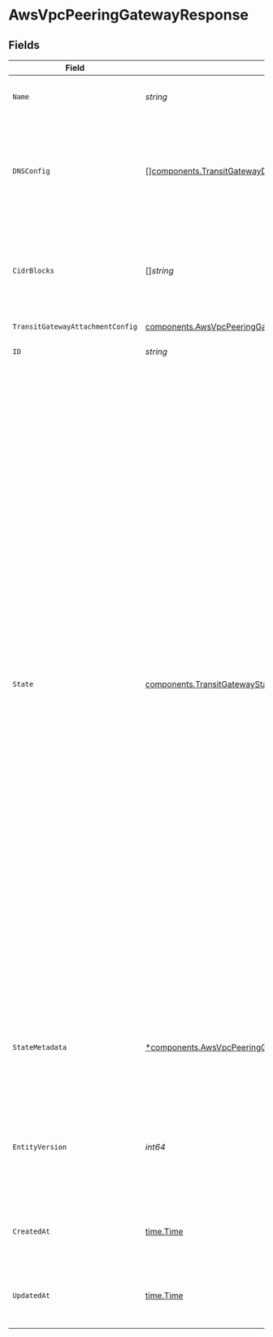 # AwsVpcPeeringGatewayResponse


## Fields

| Field                                                                                                                                                                                                                                                                                                                                                                                                                                                                                                                                                                                                                                                                                                                                               | Type                                                                                                                                                                                                                                                                                                                                                                                                                                                                                                                                                                                                                                                                                                                                                | Required                                                                                                                                                                                                                                                                                                                                                                                                                                                                                                                                                                                                                                                                                                                                            | Description                                                                                                                                                                                                                                                                                                                                                                                                                                                                                                                                                                                                                                                                                                                                         | Example                                                                                                                                                                                                                                                                                                                                                                                                                                                                                                                                                                                                                                                                                                                                             |
| --------------------------------------------------------------------------------------------------------------------------------------------------------------------------------------------------------------------------------------------------------------------------------------------------------------------------------------------------------------------------------------------------------------------------------------------------------------------------------------------------------------------------------------------------------------------------------------------------------------------------------------------------------------------------------------------------------------------------------------------------- | --------------------------------------------------------------------------------------------------------------------------------------------------------------------------------------------------------------------------------------------------------------------------------------------------------------------------------------------------------------------------------------------------------------------------------------------------------------------------------------------------------------------------------------------------------------------------------------------------------------------------------------------------------------------------------------------------------------------------------------------------- | --------------------------------------------------------------------------------------------------------------------------------------------------------------------------------------------------------------------------------------------------------------------------------------------------------------------------------------------------------------------------------------------------------------------------------------------------------------------------------------------------------------------------------------------------------------------------------------------------------------------------------------------------------------------------------------------------------------------------------------------------- | --------------------------------------------------------------------------------------------------------------------------------------------------------------------------------------------------------------------------------------------------------------------------------------------------------------------------------------------------------------------------------------------------------------------------------------------------------------------------------------------------------------------------------------------------------------------------------------------------------------------------------------------------------------------------------------------------------------------------------------------------- | --------------------------------------------------------------------------------------------------------------------------------------------------------------------------------------------------------------------------------------------------------------------------------------------------------------------------------------------------------------------------------------------------------------------------------------------------------------------------------------------------------------------------------------------------------------------------------------------------------------------------------------------------------------------------------------------------------------------------------------------------- |
| `Name`                                                                                                                                                                                                                                                                                                                                                                                                                                                                                                                                                                                                                                                                                                                                              | *string*                                                                                                                                                                                                                                                                                                                                                                                                                                                                                                                                                                                                                                                                                                                                            | :heavy_check_mark:                                                                                                                                                                                                                                                                                                                                                                                                                                                                                                                                                                                                                                                                                                                                  | Human-readable name of the transit gateway.                                                                                                                                                                                                                                                                                                                                                                                                                                                                                                                                                                                                                                                                                                         | us-east-2 transit gateway                                                                                                                                                                                                                                                                                                                                                                                                                                                                                                                                                                                                                                                                                                                           |
| `DNSConfig`                                                                                                                                                                                                                                                                                                                                                                                                                                                                                                                                                                                                                                                                                                                                         | [][components.TransitGatewayDNSConfig](../../models/components/transitgatewaydnsconfig.md)                                                                                                                                                                                                                                                                                                                                                                                                                                                                                                                                                                                                                                                          | :heavy_check_mark:                                                                                                                                                                                                                                                                                                                                                                                                                                                                                                                                                                                                                                                                                                                                  | List of mappings from remote DNS server IP address sets to proxied internal domains, for a transit gateway<br/>attachment.<br/>                                                                                                                                                                                                                                                                                                                                                                                                                                                                                                                                                                                                                     |                                                                                                                                                                                                                                                                                                                                                                                                                                                                                                                                                                                                                                                                                                                                                     |
| `CidrBlocks`                                                                                                                                                                                                                                                                                                                                                                                                                                                                                                                                                                                                                                                                                                                                        | []*string*                                                                                                                                                                                                                                                                                                                                                                                                                                                                                                                                                                                                                                                                                                                                          | :heavy_check_mark:                                                                                                                                                                                                                                                                                                                                                                                                                                                                                                                                                                                                                                                                                                                                  | CIDR blocks for constructing a route table for the transit gateway, when attaching to the owning<br/>network.<br/>                                                                                                                                                                                                                                                                                                                                                                                                                                                                                                                                                                                                                                  | [<br/>"10.0.0.0/8",<br/>"100.64.0.0/10",<br/>"172.16.0.0/12"<br/>]                                                                                                                                                                                                                                                                                                                                                                                                                                                                                                                                                                                                                                                                                  |
| `TransitGatewayAttachmentConfig`                                                                                                                                                                                                                                                                                                                                                                                                                                                                                                                                                                                                                                                                                                                    | [components.AwsVpcPeeringGatewayAttachmentConfig](../../models/components/awsvpcpeeringgatewayattachmentconfig.md)                                                                                                                                                                                                                                                                                                                                                                                                                                                                                                                                                                                                                                  | :heavy_check_mark:                                                                                                                                                                                                                                                                                                                                                                                                                                                                                                                                                                                                                                                                                                                                  | N/A                                                                                                                                                                                                                                                                                                                                                                                                                                                                                                                                                                                                                                                                                                                                                 |                                                                                                                                                                                                                                                                                                                                                                                                                                                                                                                                                                                                                                                                                                                                                     |
| `ID`                                                                                                                                                                                                                                                                                                                                                                                                                                                                                                                                                                                                                                                                                                                                                | *string*                                                                                                                                                                                                                                                                                                                                                                                                                                                                                                                                                                                                                                                                                                                                            | :heavy_check_mark:                                                                                                                                                                                                                                                                                                                                                                                                                                                                                                                                                                                                                                                                                                                                  | N/A                                                                                                                                                                                                                                                                                                                                                                                                                                                                                                                                                                                                                                                                                                                                                 | 0850820b-d153-4a2a-b9be-7d2204779139                                                                                                                                                                                                                                                                                                                                                                                                                                                                                                                                                                                                                                                                                                                |
| `State`                                                                                                                                                                                                                                                                                                                                                                                                                                                                                                                                                                                                                                                                                                                                             | [components.TransitGatewayState](../../models/components/transitgatewaystate.md)                                                                                                                                                                                                                                                                                                                                                                                                                                                                                                                                                                                                                                                                    | :heavy_check_mark:                                                                                                                                                                                                                                                                                                                                                                                                                                                                                                                                                                                                                                                                                                                                  | The current state of the Transit Gateway. Possible values:<br/>- `created` - The attachment has been created but is not attached to transit gateway.<br/>- `initializing` - The attachment is in the process of being initialized and is setting up necessary resources.<br/>- `pending-acceptance` The attachment request is awaiting acceptance in customer VPC.<br/>- `pending-user-action` The attachment request is awaiting user action in customer VPC.<br/>- `ready` - The transit gateway attachment is fully operational and can route traffic as configured.<br/>- `terminating` - The attachment is in the process of being deleted and is no longer accepting new traffic.<br/>- `terminated` - The attachment has been fully deleted and is no longer available.<br/> |                                                                                                                                                                                                                                                                                                                                                                                                                                                                                                                                                                                                                                                                                                                                                     |
| `StateMetadata`                                                                                                                                                                                                                                                                                                                                                                                                                                                                                                                                                                                                                                                                                                                                     | [*components.AwsVpcPeeringGatewayResponseTransitGatewayStateMetadata](../../models/components/awsvpcpeeringgatewayresponsetransitgatewaystatemetadata.md)                                                                                                                                                                                                                                                                                                                                                                                                                                                                                                                                                                                           | :heavy_minus_sign:                                                                                                                                                                                                                                                                                                                                                                                                                                                                                                                                                                                                                                                                                                                                  | Metadata describing the backing state of the transit gateway and why it may be in an erroneous state.<br/>                                                                                                                                                                                                                                                                                                                                                                                                                                                                                                                                                                                                                                          |                                                                                                                                                                                                                                                                                                                                                                                                                                                                                                                                                                                                                                                                                                                                                     |
| `EntityVersion`                                                                                                                                                                                                                                                                                                                                                                                                                                                                                                                                                                                                                                                                                                                                     | *int64*                                                                                                                                                                                                                                                                                                                                                                                                                                                                                                                                                                                                                                                                                                                                             | :heavy_check_mark:                                                                                                                                                                                                                                                                                                                                                                                                                                                                                                                                                                                                                                                                                                                                  | Monotonically-increasing version count of the transit gateway, to indicate the order of updates to the<br/>transit gateway.<br/>                                                                                                                                                                                                                                                                                                                                                                                                                                                                                                                                                                                                                    | 1                                                                                                                                                                                                                                                                                                                                                                                                                                                                                                                                                                                                                                                                                                                                                   |
| `CreatedAt`                                                                                                                                                                                                                                                                                                                                                                                                                                                                                                                                                                                                                                                                                                                                         | [time.Time](https://pkg.go.dev/time#Time)                                                                                                                                                                                                                                                                                                                                                                                                                                                                                                                                                                                                                                                                                                           | :heavy_check_mark:                                                                                                                                                                                                                                                                                                                                                                                                                                                                                                                                                                                                                                                                                                                                  | An RFC-3339 timestamp representation of transit gateway creation date.                                                                                                                                                                                                                                                                                                                                                                                                                                                                                                                                                                                                                                                                              | 2022-11-04T20:10:06.927Z                                                                                                                                                                                                                                                                                                                                                                                                                                                                                                                                                                                                                                                                                                                            |
| `UpdatedAt`                                                                                                                                                                                                                                                                                                                                                                                                                                                                                                                                                                                                                                                                                                                                         | [time.Time](https://pkg.go.dev/time#Time)                                                                                                                                                                                                                                                                                                                                                                                                                                                                                                                                                                                                                                                                                                           | :heavy_check_mark:                                                                                                                                                                                                                                                                                                                                                                                                                                                                                                                                                                                                                                                                                                                                  | An RFC-3339 timestamp representation of transit gateway update date.                                                                                                                                                                                                                                                                                                                                                                                                                                                                                                                                                                                                                                                                                | 2022-11-04T20:10:06.927Z                                                                                                                                                                                                                                                                                                                                                                                                                                                                                                                                                                                                                                                                                                                            |